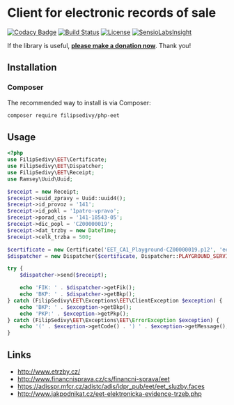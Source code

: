 # Client for electronic records of sale

[![Codacy Badge](https://api.codacy.com/project/badge/Grade/07f653430c254d0bbf3f40c8595f0c89)](https://www.codacy.com/app/mail_72/PHP-EET?utm_source=github.com&utm_medium=referral&utm_content=filipsedivy/PHP-EET&utm_campaign=badger)
[![Build Status](https://travis-ci.org/filipsedivy/PHP-EET.svg?branch=master)](https://travis-ci.org/filipsedivy/PHP-EET) [![License](https://img.shields.io/badge/license-MIT-blue.svg)](https://packagist.org/packages/filipsedivy/php-eet)
[![SensioLabsInsight](https://insight.sensiolabs.com/projects/58a3ede2-9585-4e37-95ed-ca7726617ea8/mini.png)](https://insight.sensiolabs.com/projects/58a3ede2-9585-4e37-95ed-ca7726617ea8)

If the library is useful, **[please make a donation now](https://filipsedivy.cz/donation?to=PHP-EET)**. Thank you!

## Installation

### Composer

The recommended way to install is via Composer:

```bash
composer require filipsedivy/php-eet
```

## Usage

```php
<?php
use FilipSedivy\EET\Certificate;
use FilipSedivy\EET\Dispatcher;
use FilipSedivy\EET\Receipt;
use Ramsey\Uuid\Uuid;

$receipt = new Receipt;
$receipt->uuid_zpravy = Uuid::uuid4();
$receipt->id_provoz = '141';
$receipt->id_pokl = '1patro-vpravo';
$receipt->porad_cis = '141-18543-05';
$receipt->dic_popl = 'CZ00000019';
$receipt->dat_trzby = new DateTime;
$receipt->celk_trzba = 500;

$certificate = new Certificate('EET_CA1_Playground-CZ00000019.p12', 'eet');
$dispatcher = new Dispatcher($certificate, Dispatcher::PLAYGROUND_SERVICE);

try {
    $dispatcher->send($receipt);

    echo 'FIK: ' . $dispatcher->getFik();
    echo 'BKP: ' . $dispatcher->getBkp();
} catch (FilipSedivy\EET\Exceptions\EET\ClientException $exception) {
    echo 'BKP: ' . $exception->getBkp();
    echo 'PKP:' . $exception->getPkp();
} catch (FilipSedivy\EET\Exceptions\EET\ErrorException $exception) {
    echo '(' . $exception->getCode() . ') ' . $exception->getMessage();
}
```

## Links
- http://www.etrzby.cz/
- http://www.financnisprava.cz/cs/financni-sprava/eet
- https://adisspr.mfcr.cz/adistc/adis/idpr_pub/eet/eet_sluzby.faces
- http://www.jakpodnikat.cz/eet-elektronicka-evidence-trzeb.php